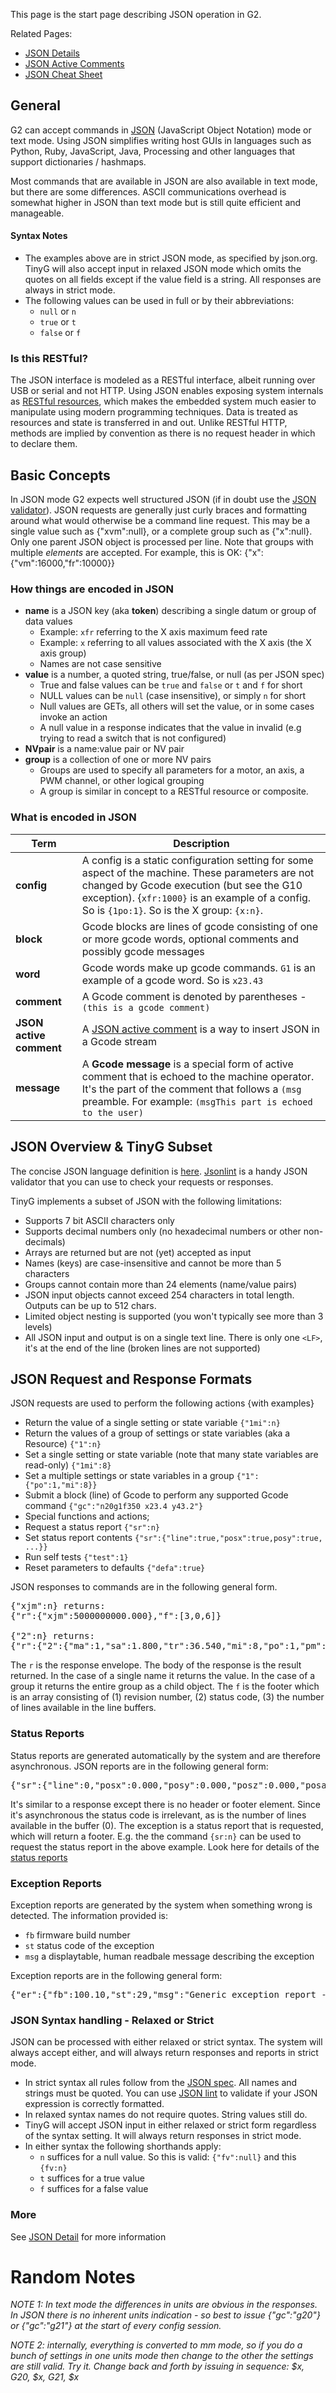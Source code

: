 This page is the start page describing JSON operation in G2.

Related Pages:
- [JSON Details](JSON-Details)
- [JSON Active Comments](JSON-Active-Comments)
- [JSON Cheat Sheet](JSON-Cheat-Sheet)

## General

G2 can accept commands in [JSON](http://json.org/) (JavaScript Object Notation) mode or text mode. Using JSON simplifies writing host GUIs in languages such as Python, Ruby, JavaScript, Java, Processing and other languages that support dictionaries / hashmaps.

Most commands that are available in JSON are also available in text mode, but there are some differences. ASCII communications overhead is somewhat higher in JSON than text mode but is still quite efficient and manageable.

#### Syntax Notes
- The examples above are in strict JSON mode, as specified by json.org. TinyG will also accept input in relaxed JSON mode which omits the quotes on all fields except if the value field is a string. All responses are always in strict mode.
- The following values can be used in full or by their abbreviations:
  - `null` or `n`
  - `true` or `t`
  - `false` or `f`

### Is this RESTful?
The JSON interface is modeled as a RESTful interface, albeit running over USB or serial and not HTTP. Using JSON enables exposing system internals as [RESTful resources](http://en.wikipedia.org/wiki/Representational_state_transfer), which makes the embedded system much easier to manipulate using modern programming techniques. Data is treated as resources and state is transferred in and out. Unlike RESTful HTTP, methods are implied by convention as there is no request header in which to declare them.

## Basic Concepts
In JSON mode G2 expects well structured JSON (if in doubt use the [JSON validator](http://jsonlint.com)). JSON requests are generally just curly braces and formatting around what would otherwise be a command line request. This may be a single value such as {"xvm":null}, or a complete group such as {"x":null}. Only one parent JSON object is processed per line. Note that groups with multiple *elements* are accepted. For example, this is OK:
{"x":{"vm":16000,"fr":10000}}

### How things are encoded in JSON

- **name** is a JSON key (aka **token**) describing a single datum or group of data values
  - Example: `xfr` referring to the X axis maximum feed rate
  - Example: `x` referring to all values associated with the X axis (the X axis group)
  - Names are not case sensitive
- **value** is a number, a quoted string, true/false, or null (as per JSON spec)
  - True and false values can be `true` and `false` or `t` and `f` for short
  - NULL values can be `null` (case insensitive), or simply `n` for short
  - Null values are GETs, all others will set the value, or in some cases invoke an action
  - A null value in a response indicates that the value in invalid (e.g trying to read a switch that is not configured)
- **NVpair** is a name:value pair or NV pair
- **group** is a collection of one or more NV pairs
  - Groups are used to specify all parameters for a motor, an axis, a PWM channel, or other logical grouping
  - A group is similar in concept to a RESTful resource or composite.

### What is encoded in JSON

Term | Description
---------------|--------------
**config** | A config is a static configuration setting for some aspect of the machine. These parameters are not changed by Gcode execution (but see the G10 exception). {`xfr:1000}` is an example of a config. So is `{1po:1}`. So is the X group: `{x:n}`.
**block** | Gcode blocks are lines of gcode consisting of one or more gcode words, optional comments and possibly gcode messages
**word** | Gcode words make up gcode commands. `G1` is an example of a gcode word. So is `x23.43`
**comment** | A Gcode comment is denoted by parentheses - `(this is a gcode comment)`
**JSON active comment** | A [JSON active comment](JSON-Active-Comments) is a way to insert JSON in a Gcode stream
**message** | A **Gcode message** is a special form of active comment that is echoed to the machine operator. It's the part of the comment that follows a `(msg` preamble. For example: `(msgThis part is echoed to the user)`

## JSON Overview & TinyG Subset

The concise JSON language definition is [here](http://json.org). [Jsonlint](http://jsonlint.com) is a handy JSON validator that you can use to check your requests or responses.

TinyG implements a subset of JSON with the following limitations:

* Supports 7 bit ASCII characters only
* Supports decimal numbers only (no hexadecimal numbers or other non-decimals)
* Arrays are returned but are not (yet) accepted as input
* Names (keys) are case-insensitive and cannot be more than 5 characters
* Groups cannot contain more than 24 elements (name/value pairs)
* JSON input objects cannot exceed 254 characters in total length. Outputs can be up to 512 chars.
* Limited object nesting is supported (you won't typically see more than 3 levels)
* All JSON input and output is on a single text line. There is only one `<LF>`, it's at the end of the line (broken lines are not supported)

## JSON Request and Response Formats
JSON requests are used to perform the following actions {with examples}

* Return the value of a single setting or state variable `{"1mi":n}`
* Return the values of a group of settings or state variables (aka a Resource) `{"1":n}`
* Set a single setting or state variable (note that many state variables are read-only) `{"1mi":8}`
* Set a multiple settings or state variables in a group `{"1":{"po":1,"mi":8}}`
* Submit a block (line) of Gcode to perform any supported Gcode command `{"gc":"n20g1f350 x23.4 y43.2"}`
* Special functions and actions;
 * Request a status report `{"sr":n}`
 * Set status report contents `{"sr":{"line":true,"posx":true,posy":true,   ...}}`
 * Run self tests `{"test":1}`
 * Reset parameters to defaults `{"defa":true}`

JSON responses to commands are in the following general form.
<pre>
{"xjm":n} returns:
{"r":{"xjm":5000000000.000},"f":[3,0,6]}

{"2":n} returns:
{"r":{"2":{"ma":1,"sa":1.800,"tr":36.540,"mi":8,"po":1,"pm":1}},"f":[3,0,6]}
</pre>

The `r` is the response envelope. The body of the response is the result returned. In the case of a single name it returns the value. In the case of a group it returns the entire group as a child object. The `f` is the footer which is an array consisting of (1) revision number, (2) status code, (3) the number of lines available in the line buffers.

### Status Reports
Status reports are generated automatically by the system and are therefore asynchronous. JSON reports are in the following general form:
<pre>
{"sr":{"line":0,"posx":0.000,"posy":0.000,"posz":0.000,"posa":0.000,"vel":0.000,"momo":1,"stat":3}}
</pre>

It's similar to a response except there is no header or footer element. Since it's asynchronous the status code is irrelevant, as is the number of lines available in the buffer (0). The exception is a status report that is requested, which will return a footer. E.g. the the command `{sr:n}` can be used to request the status report in the above example. Look here for details of the [status reports](Status-Reports)

### Exception Reports
Exception reports are generated by the system when something wrong is detected.
The information provided is:
- `fb` firmware build number
- `st` status code of the exception
- `msg` a displaytable, human readbale message describing the exception

Exception reports are in the following general form:
<pre>
{"er":{"fb":100.10,"st":29,"msg":"Generic exception report - bogus exception report"}}
</pre>


### JSON Syntax handling - Relaxed or Strict
JSON can be processed with either relaxed or strict syntax. The system will always accept either, and will always return responses and reports in strict mode.

* In strict syntax all rules follow from the [JSON spec](http://www.json.org/). All names and strings must be quoted. You can use [JSON lint](http://jsonlint.com/) to validate if your JSON expression is correctly formatted.
* In relaxed syntax names do not require quotes. String values still do.
* TinyG will accept JSON input in either relaxed or strict form regardless of the syntax setting. It will always return responses in strict mode.
* In either syntax the following shorthands apply:
  - `n` suffices for a null value. So this is valid: `{"fv":null}` and this `{fv:n}`
  - `t` suffices for a true value
  - `f` suffices for a false value

### More
See [JSON Detail](JSON-Details) for more information

# Random Notes
_NOTE 1: In text mode the differences in units are obvious in the responses. In JSON there is no inherent units indication - so best to issue {"gc":"g20"} or {"gc":"g21"} at the start of every config session._

_NOTE 2: internally, everything is converted to mm mode, so if you do a bunch of settings in one units mode then change to the other the settings are still valid. Try it. Change back and forth by issuing in sequence: $x, G20, $x, G21, $x_
